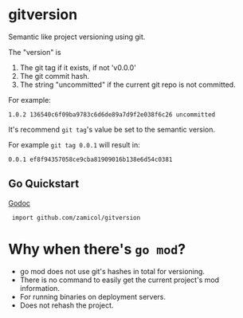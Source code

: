 # gitversion

Semantic like project versioning using git.  

The "version" is
  1. The git tag if it exists, if not 'v0.0.0'
  2. The git commit hash.
  3. The string "uncommitted" if the current git repo is not committed.

For example:

    1.0.2 136540c6f09ba9783c6d6de89a7d9f2e038f6c26 uncommitted

It's recommend `git tag`'s value be set to the semantic version.

For example `git tag 0.0.1` will result in:

    0.0.1 ef8f94357058ce9cba81909016b138e6d54c0381


## Go Quickstart
[Godoc](https://godoc.org/github.com/zamicol/gitversion)

` import github.com/zamicol/gitversion`


# Why when there's `go mod`?

- go mod does not use git's hashes in total for versioning.
- There is no command to easily get the current project's mod information.
- For running binaries on deployment servers.
- Does not rehash the project.  



